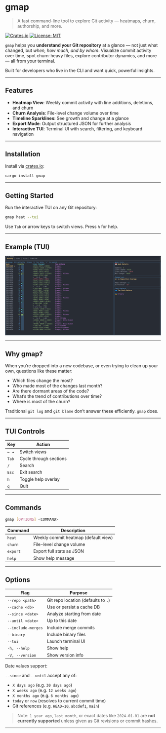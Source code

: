 # gmap

> A fast command-line tool to explore Git activity — heatmaps, churn, authorship, and more.

[![Crates.io](https://img.shields.io/crates/v/gmap.svg)](https://crates.io/crates/gmap)
[![License: MIT](https://img.shields.io/badge/license-MIT-blue.svg)](LICENSE)

`gmap` helps you **understand your Git repository** at a glance — not just what changed, but *when, how much, and by whom*. Visualize commit activity over time, spot churn-heavy files, explore contributor dynamics, and more — all from your terminal.

Built for developers who live in the CLI and want quick, powerful insights.

---

## Features

- **Heatmap View**: Weekly commit activity with line additions, deletions, and churn
- **Churn Analysis**: File-level change volume over time
- **Timeline Sparklines**: See growth and change at a glance
- **Export Mode**: Output structured JSON for further analysis
- **Interactive TUI**: Terminal UI with search, filtering, and keyboard navigation

---

## Installation

Install via [crates.io](https://crates.io/crates/gmap):

```sh
cargo install gmap
````

---

## Getting Started

Run the interactive TUI on any Git repository:

```sh
gmap heat --tui
```

Use `Tab` or arrow keys to switch views. Press `h` for help.

---

## Example (TUI)

![TUI Heatmap](assets/tui-heatmap-preview.png)

---

## Why gmap?

When you’re dropped into a new codebase, or even trying to clean up your own, questions like these matter:

* Which files change the most?
* Who made most of the changes last month?
* Are there dormant areas of the code?
* What’s the trend of contributions over time?
* Where is most of the churn?

Traditional `git log` and `git blame` don’t answer these efficiently. `gmap` does.

---

## TUI Controls

| Key   | Action                 |
| ----- | ---------------------- |
| `← →` | Switch views           |
| `Tab` | Cycle through sections |
| `/`   | Search                 |
| `Esc` | Exit search            |
| `h`   | Toggle help overlay    |
| `q`   | Quit                   |

---

## Commands

```sh
gmap [OPTIONS] <COMMAND>
```

| Command  | Description                          |
| -------- | ------------------------------------ |
| `heat`   | Weekly commit heatmap (default view) |
| `churn`  | File-level change volume             |
| `export` | Export full stats as JSON            |
| `help`   | Show help message                    |

---

## Options

| Flag               | Purpose                             |
| ------------------ | ----------------------------------- |
| `--repo <path>`    | Git repo location (defaults to `.`) |
| `--cache <db>`     | Use or persist a cache DB           |
| `--since <date>`   | Analyze starting from date          |
| `--until <date>`   | Up to this date                     |
| `--include-merges` | Include merge commits               |
| `--binary`         | Include binary files                |
| `--tui`            | Launch terminal UI                  |
| `-h, --help`       | Show help                           |
| `-V, --version`    | Show version info                   |

Date values support:

`--since` and `--until` accept any of:

* `X days ago` (e.g. `30 days ago`)
* `X weeks ago` (e.g. `12 weeks ago`)
* `X months ago` (e.g. `6 months ago`)
* `today` or `now` (resolves to current commit time)
* Git references (e.g. `HEAD~10`, `abcdef1`, `main`)

> Note: `1 year ago`, `last month`, or exact dates like `2024-01-01` are **not currently supported** unless given as Git revisions or commit hashes.
---
